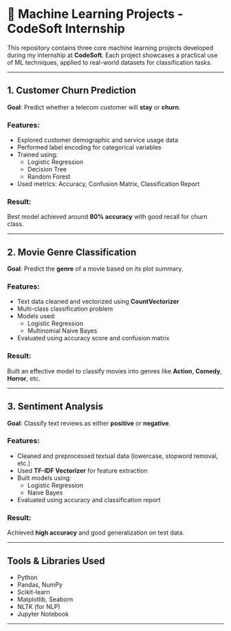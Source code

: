 # 🤖 Machine Learning Projects - CodeSoft Internship

This repository contains three core machine learning projects developed during my internship at **CodeSoft**. Each project showcases a practical use of ML techniques, applied to real-world datasets for classification tasks.

---

##  1. Customer Churn Prediction

**Goal**: Predict whether a telecom customer will **stay** or **churn**.

###  Features:
- Explored customer demographic and service usage data
- Performed label encoding for categorical variables
- Trained using:
  - Logistic Regression
  - Decision Tree
  - Random Forest
- Used metrics: Accuracy, Confusion Matrix, Classification Report

###  Result:
Best model achieved around **80% accuracy** with good recall for churn class.

---

##  2. Movie Genre Classification

**Goal**: Predict the **genre** of a movie based on its plot summary.

###  Features:
- Text data cleaned and vectorized using **CountVectorizer**
- Multi-class classification problem
- Models used:
  - Logistic Regression
  - Multinomial Naive Bayes
- Evaluated using accuracy score and confusion matrix

###  Result:
Built an effective model to classify movies into genres like **Action**, **Comedy**, **Horror**, etc.

---

##  3. Sentiment Analysis

**Goal**: Classify text reviews as either **positive** or **negative**.

###  Features:
- Cleaned and preprocessed textual data (lowercase, stopword removal, etc.)
- Used **TF-IDF Vectorizer** for feature extraction
- Built models using:
  - Logistic Regression
  - Naive Bayes
- Evaluated using accuracy and classification report

###  Result:
Achieved **high accuracy** and good generalization on test data.

---

##  Tools & Libraries Used
- Python
- Pandas, NumPy
- Scikit-learn
- Matplotlib, Seaborn
- NLTK (for NLP)
- Jupyter Notebook

---


